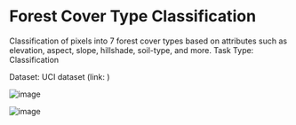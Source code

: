 # Forest Cover Type Classification

Classification of pixels into 7 forest cover types based on attributes such as elevation, aspect, slope, hillshade, soil-type, and more.
Task Type: Classification

Dataset: UCI dataset (link: )

![image](https://github.com/Noah-Yohannes/Covertype_Forest-Classification/assets/112534387/df402734-5255-4038-9f67-b64e7eb5fec6)

![image](https://github.com/Noah-Yohannes/Covertype_Forest-Classification/assets/112534387/60305907-7111-406a-a74a-b0fde78ad4d0)



